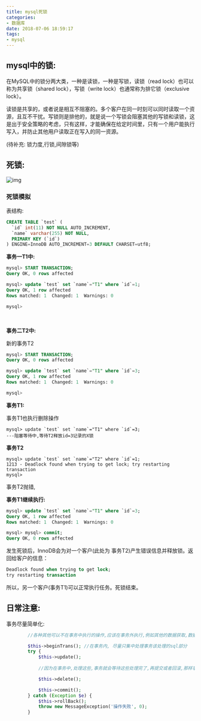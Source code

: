 ```yaml
---
title: mysql死锁
categories:
- 数据库
date: 2018-07-06 18:59:17
tags:
- mysql
---
```


## mysql中的锁:    

在MySQL中的锁分两大类，一种是读锁，一种是写锁，读锁（read lock）也可以称为共享锁（shared lock），写锁（write lock）也通常称为排它锁（exclusive lock）。    

读锁是共享的，或者说是相互不阻塞的。多个客户在同一时刻可以同时读取一个资源，且互不干扰。写锁则是排他的，就是说一个写锁会阻塞其他的写锁和读锁，这是出于安全策略的考虑，只有这样，才能确保在给定时间里，只有一个用户能执行写入，并防止其他用户读取正在写入的同一资源。  



(待补充: 锁力度,行锁,间隙锁等)  



## 死锁:

![img](lock.png)

### 死锁模拟

表结构:    

```sql
CREATE TABLE `test` (
  `id` int(11) NOT NULL AUTO_INCREMENT,
  `name` varchar(255) NOT NULL,
  PRIMARY KEY (`id`)
) ENGINE=InnoDB AUTO_INCREMENT=3 DEFAULT CHARSET=utf8;

```



**事务一T1中:**

```sql
mysql> START TRANSACTION;
Query OK, 0 rows affected

mysql> update `test` set `name`="T1" where `id`=1;
Query OK, 1 row affected
Rows matched: 1  Changed: 1  Warnings: 0

mysql> 
```

​	

**事务二T2中:**

新的事务T2  

```sql
mysql> START TRANSACTION;
Query OK, 0 rows affected

mysql> update `test` set `name`="T1" where `id`=3;
Query OK, 1 row affected
Rows matched: 1  Changed: 1  Warnings: 0

mysql> 
```



**事务T1:**

事务T1也执行删除操作 

```
mysql> update `test` set `name`="T1" where `id`=3;
---阻塞等待中,等待T2释放id=3记录的X锁
```



**事务T2**

```
mysql> update `test` set `name`="T2" where `id`=1;
1213 - Deadlock found when trying to get lock; try restarting transaction
mysql> 
```

事务T2抛错,

**事务T1继续执行:**

```sql
mysql> update `test` set `name`="T1" where `id`=3;
Query OK, 1 row affected
Rows matched: 1  Changed: 1  Warnings: 0

mysql> mysql> commit;
Query OK, 0 rows affected
```



发生死锁后，InnoDB会为对一个客户(此处为 事务T2)产生错误信息并释放锁。返回给客户的信息：   

```sql
Deadlock found when trying to get lock;
try restarting transaction
```

所以，另一个客户(事务T1)可以正常执行任务。死锁结束。    



## 日常注意:

事务尽量简单化:

```php
        //各种其他可以不在事务中执行的操作,应该在事务外执行,例如其他的数据获取,数据处理,数据格式调整,其他耗时处理等等

		$this->beginTrans(); //在事务内, 尽量只集中处理事务该处理的sql部分
        try {
            $this->update();
            
            //因为在事务中,处理这些,事务就会等待这些处理完了,再提交或者回滚,那样事务内的锁就会挂起太久, 容易导致死锁问题

            $this->delete();

            $this->commit();
        } catch (Exception $e) {
            $this->rollBack();
            throw new MessageException('操作失败', 0);
        }
```

